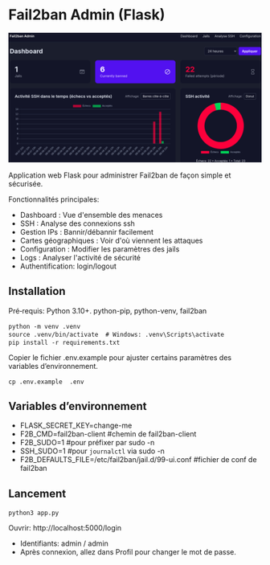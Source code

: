 # Fail2ban Admin (Flask)
![fail2ban](./1-fail2ban-flask.png)

Application web Flask pour administrer Fail2ban de façon simple et sécurisée.

Fonctionnalités principales:
- Dashboard : Vue d'ensemble des menaces
- SSH : Analyse des connexions ssh
- Gestion IPs : Bannir/débannir facilement
- Cartes géographiques : Voir d'où viennent les attaques
- Configuration : Modifier les paramètres des jails
- Logs : Analyser l'activité de sécurité
- Authentification: login/logout


## Installation 
Pré‑requis: Python 3.10+.
python-pip, python-venv, fail2ban 

```
python -m venv .venv
source .venv/bin/activate  # Windows: .venv\Scripts\activate
pip install -r requirements.txt
```

Copier le fichier .env.example pour ajuster certains paramètres des variables d’environnement.

```
cp .env.example  .env
```

## Variables d’environnement
- FLASK_SECRET_KEY=change-me
- F2B_CMD=fail2ban-client    #chemin de fail2ban-client
- F2B_SUDO=1                 #pour préfixer par sudo -n
- SSH_SUDO=1                 #pour `journalctl` via sudo -n
- F2B_DEFAULTS_FILE=/etc/fail2ban/jail.d/99-ui.conf   #fichier de conf de fail2ban


## Lancement
```
python3 app.py
```

Ouvrir: http://localhost:5000/login
- Identifiants: admin / admin
- Après connexion, allez dans Profil pour changer le mot de passe.




